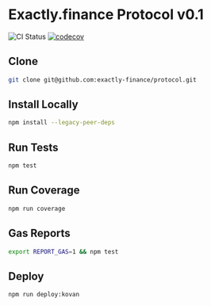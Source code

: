 # Exactly.finance Protocol v0.1

![CI Status](https://github.com/exactly-finance/protocol/actions/workflows/test.yml/badge.svg)
[![codecov](https://codecov.io/gh/exactly-finance/protocol/branch/main/graph/badge.svg?token=qYngTpvXBT)](https://codecov.io/gh/exactly-finance/protocol)

## Clone

```bash
git clone git@github.com:exactly-finance/protocol.git
```

## Install Locally

```bash
npm install --legacy-peer-deps
```

## Run Tests

```bash
npm test
```

## Run Coverage

```bash
npm run coverage
```

## Gas Reports

```bash
export REPORT_GAS=1 && npm test
```

## Deploy

```bash
npm run deploy:kovan
```
